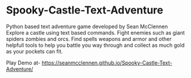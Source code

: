 # Spooky-Castle-Text-Adventure

Python based text adventure game developed by Sean McClennen  
Explore a castle using text based commands. Fight enemies such as giant spiders zombies and orcs. Find spells weapons and armor and other helpfull tools to help you battle you way through and collect as much gold as your pockets can fit.

Play Demo at-
https://seanmcclennen.github.io/Spooky-Castle-Text-Adventure/
